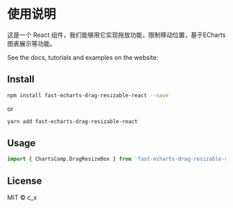 # 使用说明

这是一个 React 组件，我们能够用它实现拖放功能，限制移动位置，基于ECharts图表展示等功能。

See the docs, tutorials and examples on the website:

<!-- [react-drag-resizable-docs](https://18888628835.github.io/react-drag-resizable/) -->

## Install

```bash
npm install fast-echarts-drag-resizable-react --save
```

or

```bash
yarn add fast-echarts-drag-resizable-react
```

## Usage

```js
import { ChartsComp,DragResizeBox } from 'fast-echarts-drag-resizable-react';
```

## License

MIT © c_x
